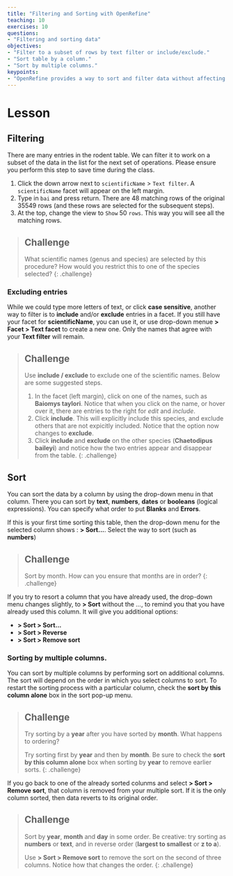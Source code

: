 ```yaml
---
title: "Filtering and Sorting with OpenRefine"
teaching: 10
exercises: 10
questions:
- "Filtering and sorting data"
objectives:
- "Filter to a subset of rows by text filter or include/exclude."
- "Sort table by a column."
- "Sort by multiple columns."
keypoints:
- "OpenRefine provides a way to sort and filter data without affecting the raw data."
---
```


# Lesson

## Filtering

There are many entries in the rodent table. We can filter it to work on a subset of the data in the list for the next set of operations. Please ensure you perform this step to save time during the class.

1. Click the down arrow next to `scientificName` > `Text filter`. A `scientificName` facet will appear on the left margin.
2. Type in `bai` and press return. There are 48 matching rows of the original 35549 rows (and these rows are selected for the subsequent steps).
3. At the top, change the view to `Show` 50 `rows`. This way you will see all the matching rows.

> ## Challenge
>
> What scientific names (genus and species) are selected by this procedure?
> How would you restrict this to one of the species selected?
{: .challenge}

### Excluding entries

While we could type more letters of text, or click **case sensitive**, another way to filter is to **include** and/or **exclude** entries in a facet. If you still have your facet for **scientificName**, you can use it, or use drop-down menue **> Facet > Text facet** to create a new one. Only the names that agree with your **Text filter** will remain.

> ## Challenge
>
> Use **include / exclude** to exclude one of the scientific names. Below are some suggested steps.
>
> 1. In the facet (left margin), click on one of the names, such as **Baiomys taylori**. Notice that when you click on the name, or hover
> over it, there are entries to the right for *edit* and *include*. 
> 2. Click **include**. This will explicitly include this species, and exclude others that are not expicitly included. Notice that the
> option now changes to **exclude**.
> 3. Click **include** and **exclude** on the other species (**Chaetodipus baileyi**) and notice how the two entries appear and disappear
> from the table.
{: .challenge}

## Sort

You can sort the data by a column by using the drop-down menu in that column.
There you can sort by **text**, **numbers**, **dates** or **booleans** (logical expressions). You can specify what order to put **Blanks** and **Errors**.

If this is your first time sorting this table, then the drop-down menu for the selected column shows : **> Sort...**. Select the way to sort (such as **numbers**) 

> ## Challenge
>
> Sort by month. How can you ensure that months are in order?
{: .challenge}

If you try to resort a column that you have already used, the drop-down menu changes slightly, to **> Sort** without the *...*, to remind you that you have already used this column. It will give you additional options:

* **> Sort > Sort...**
* **> Sort > Reverse**
* **> Sort > Remove sort**

### Sorting by multiple columns.

You can sort by multiple columns by performing sort on additional columns. The sort will depend on the order in which you select columns to sort. To restart the sorting process with a particular column, check the **sort by this column alone** box in the sort pop-up menu.

> ## Challenge
>
> Try sorting by a **year** after you have sorted by **month**. What happens to ordering?
>
> Try sorting first by **year** and then by **month**. Be sure to check the **sort by this column alone** box when sorting by **year** to remove earlier sorts.
{: .challenge}

If you go back to one of the already sorted colunms and select **> Sort > Remove sort**, that column is removed from your multiple sort. If it is the only column sorted, then data reverts to its original order.

> ## Challenge
>
> Sort by **year**, **month** and **day** in some order. Be creative: try sorting as **numbers** or **text**, and in reverse order (**largest to smallest** or **z to a**).
>
> Use **> Sort > Remove sort** to remove the sort on the second of three columns. Notice how that changes the order.
{: .challenge}
